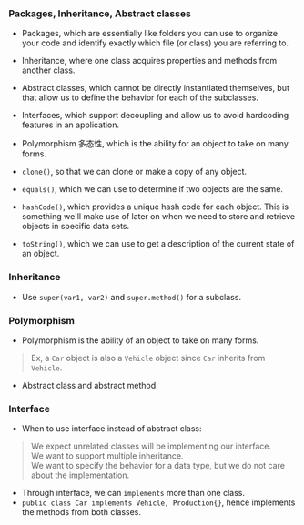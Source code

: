 ### Packages, Inheritance, Abstract classes
- Packages, which are essentially like folders you can use to organize your code and identify exactly which file (or class) you are referring to.
- Inheritance, where one class acquires properties and methods from another class.
- Abstract classes, which cannot be directly instantiated themselves, but that allow us to define the behavior for each of the subclasses.
- Interfaces, which support decoupling and allow us to avoid hardcoding features in an application.
- Polymorphism 多态性, which is the ability for an object to take on many forms.

- `clone()`, so that we can clone or make a copy of any object.
- `equals()`, which we can use to determine if two objects are the same.
- `hashCode()`, which provides a unique hash code for each object. This is something we'll make use of later on when we need to store and retrieve objects in specific data sets.
- `toString()`, which we can use to get a description of the current state of an object.

### Inheritance
- Use `super(var1, var2)` and `super.method()` for a subclass.

### Polymorphism
- Polymorphism is the ability of an object to take on many forms.
> Ex, a `Car` object is also a `Vehicle` object since `Car` inherits from `Vehicle`.
- Abstract class and abstract method

### Interface
- When to use interface instead of abstract class:
> We expect unrelated classes will be implementing our interface.   
> We want to support multiple inheritance.   
> We want to specify the behavior for a data type, but we do not care about the implementation.   
- Through interface, we can `implements` more than one class.
- `public class Car implements Vehicle, Production{}`, hence implements the methods from both classes.
